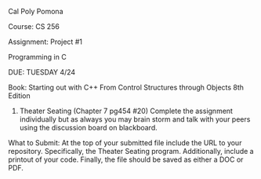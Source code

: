 Cal Poly Pomona

Course: CS 256

Assignment: Project #1

Programming in C

DUE: TUESDAY 4/24

Book: Starting out with C++ From Control Structures through Objects 8th Edition

1.	Theater Seating (Chapter 7 pg454 #20)
Complete the assignment individually but as always you may brain storm and talk with your peers using the discussion board on blackboard.

What to Submit:
At the top of your submitted file include the URL to your repository. Specifically, the Theater Seating program. Additionally, include a printout of your code. Finally, the file should be saved as either a DOC or PDF.
